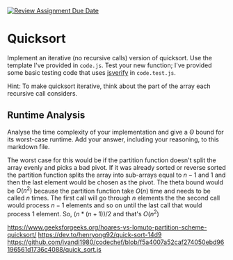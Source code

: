 [![Review Assignment Due Date](https://classroom.github.com/assets/deadline-readme-button-24ddc0f5d75046c5622901739e7c5dd533143b0c8e959d652212380cedb1ea36.svg)](https://classroom.github.com/a/ZLHpg3lN)
# Quicksort

Implement an iterative (no recursive calls) version of quicksort. Use the
template I've provided in `code.js`. Test your new function; I've provided some
basic testing code that uses [jsverify](https://jsverify.github.io/) in
`code.test.js`.

Hint: To make quicksort iterative, think about the part of the array each
recursive call considers.

## Runtime Analysis

Analyse the time complexity of your implementation and give a $\Theta$ bound for
its worst-case runtime. Add your answer, including your reasoning, to this
markdown file.

The worst case for this would be if the partition function doesn't split the array evenly and picks a bad pivot. If it was already sorted or reverse sorted the partition function splits the array into sub-arrays equal to $n-1$ and 1 and then the last element would
be chosen as the pivot. The theta bound would be $O(n^2)$ because the partition function take $O(n)$ time and needs to be called $n$ times. The first call will go through $n$ elements the the second call would process $n-1$ elements and so on until the last call that would process 1 element. So, $(n*(n+1))/2$ and that's $O(n^2)$




https://www.geeksforgeeks.org/hoares-vs-lomuto-partition-scheme-quicksort/
https://dev.to/henryong92/quick-sort-14d9
https://github.com/ivandi1980/codechef/blob/f5a4007a52caf274050ebd96196561d1736c4088/quick_sort.js

